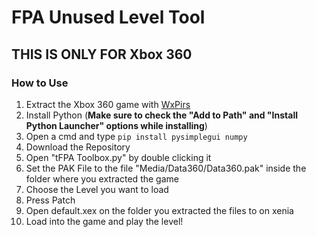 

# FPA Unused Level Tool
## THIS IS ONLY FOR Xbox 360 
### How to Use

1. Extract the Xbox 360 game with [WxPirs](https://digiex.net/attachments/wxpirs-1-1-rar.7438/)
2. Install Python (**Make sure to check the "Add to Path" and "Install Python Launcher" options while installing**)
3. Open a cmd and type ``pip install pysimplegui numpy``
4. Download the Repository
5. Open "tFPA Toolbox.py" by double clicking it
6. Set the PAK File to the file "Media/Data360/Data360.pak" inside the folder where you extracted the game
7. Choose the Level you want to load
8. Press Patch
9. Open default.xex on the folder you extracted the files to on xenia
10. Load into the game and play the level!
